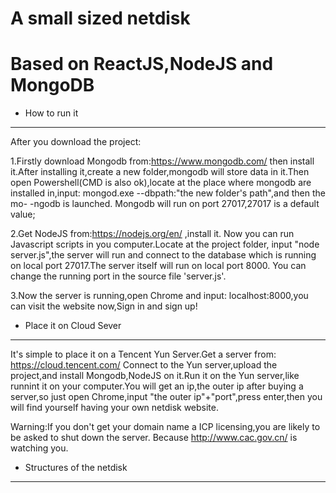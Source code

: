 # A small sized netdisk 
# Based on ReactJS,NodeJS and MongoDB

* How to run it
----------------

After you download the project:

1.Firstly download Mongodb from:https://www.mongodb.com/
then install it.After installing it,create a new folder,mongodb will store data 
in it.Then open Powershell(CMD is also ok),locate at the place where mongodb are
installed in,input: mongod.exe --dbpath:"the new folder's path",and then the mo-
-ngodb is launched.
Mongodb will run on port 27017,27017 is a default value;

2.Get NodeJS from:https://nodejs.org/en/ ,install it.
Now you can run Javascript scripts in you computer.Locate at the project folder,
input "node server.js",the server will run and connect to the database which  is
running on local port 27017.The server itself will run on local port 8000.
You can change the running port in the source file 'server.js'.

3.Now the server is running,open Chrome and input: localhost:8000,you can visit 
the website now,Sign in and sign up!

* Place it on Cloud Sever
------------------------

It's simple to place it on a Tencent Yun Server.Get a server from:
https://cloud.tencent.com/ Connect to the Yun server,upload the project,and
install Mongodb,NodeJS on it.Run it on the Yun server,like runnint it on your
computer.You will get an ip,the outer ip after buying a server,so just open
Chrome,input "the outer ip"+"port",press enter,then you will find yourself
having your own netdisk website.

Warning:If you don't get your domain name a ICP licensing,you are likely to
be asked to shut down the server.
Because http://www.cac.gov.cn/ is watching you.

* Structures of the netdisk
---------------------------


